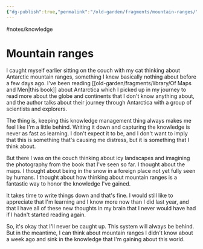 ```yaml
---
{"dg-publish":true,"permalink":"/old-garden/fragments/mountain-ranges/","created":"2025-08-18T22:50:42.215-04:00","updated":"2025-10-02T23:08:55.042-04:00"}
---
```


#notes/knowledge 
# Mountain ranges
I caught myself earlier sitting on the couch with my cat thinking about Antarctic mountain ranges, something I knew basically nothing about before a few days ago. I've been reading [[old-garden/fragments/library/Of Maps and Men\|this book]] about Antarctica which I picked up in my journey to read more about the globe and continents that I don't know anything about, and the author talks about their journey through Antarctica with a group of scientists and explorers.

The thing is, keeping this knowledge management thing always makes me feel like I'm a little behind. Writing it down and capturing the knowledge is never as fast as learning. I don't expect it to be, and I don't want to imply that this is something that's causing me distress, but it is something that I think about. 

But there I was on the couch thinking about icy landscapes and imagining the photography from the book that I've seen so far. I thought about the maps. I thought about being in the snow in a foreign place not yet fully seen by humans. I thought about how thinking about mountain ranges is a fantastic way to honor the knowledge I've gained. 

It takes time to write things down and that's fine. I would still like to appreciate that I'm learning and I know more now than I did last year, and that I have all of these new thoughts in my brain that I never would have had if I hadn't started reading again.

So, it's okay that I'll never be caught up. This system will always be behind. But in the meantime, I can think about mountain ranges I didn't know about a week ago and sink in the knowledge that I'm gaining about this world.